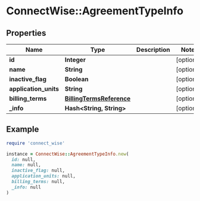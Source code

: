 # ConnectWise::AgreementTypeInfo

## Properties

| Name | Type | Description | Notes |
| ---- | ---- | ----------- | ----- |
| **id** | **Integer** |  | [optional] |
| **name** | **String** |  | [optional] |
| **inactive_flag** | **Boolean** |  | [optional] |
| **application_units** | **String** |  | [optional] |
| **billing_terms** | [**BillingTermsReference**](BillingTermsReference.md) |  | [optional] |
| **_info** | **Hash&lt;String, String&gt;** |  | [optional] |

## Example

```ruby
require 'connect_wise'

instance = ConnectWise::AgreementTypeInfo.new(
  id: null,
  name: null,
  inactive_flag: null,
  application_units: null,
  billing_terms: null,
  _info: null
)
```

